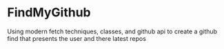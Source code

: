 # FindMyGithub
Using modern fetch techniques, classes, and github api to create a github find that presents the user and there latest repos
